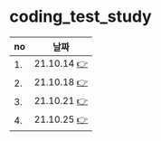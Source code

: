 # coding_test_study


|no|날짜|
|--|--|
|1. |21.10.14 [👉](docs/20211014.md)|
|2. |21.10.18 [👉](docs/20211018.md)|
|3. |21.10.21 [👉](docs/20211021.md)|
|4. |21.10.25 [👉](docs/20211025.md)|
